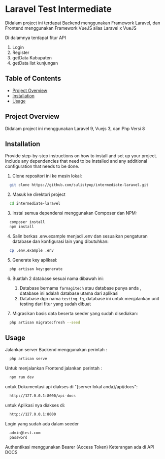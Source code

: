 # Laravel Test Intermediate

Didalam project ini terdapat Backend menggunakan Framework 
Laravel, dan Frontend menggunakan Framework VueJS alias Laravel x VueJS

Di dalamnya terdapat fitur API 
1. Login
2. Register
3. getData Kabupaten
4. getData list kunjungan

## Table of Contents

- [Project Overview](#project-overview)
- [Installation](#installation)
- [Usage](#usage)


## Project Overview

Didalam project ini menggunakan Laravel 9, Vuejs 3, dan Php Versi 8 

## Installation

Provide step-by-step instructions on how to install and set up your project. Include any dependencies that need to be installed and any additional configuration that needs to be done.

1. Clone repositori ini ke mesin lokal:
 ```bash
   git clone https://github.com/sulistyop/intermediate-laravel.git
```
2. Masuk ke direktori project
 ```bash
   cd intermediate-laravel
```
3. Instal semua dependensi menggunakan Composer dan NPM:
```bash
  composer install
  npm install
```
4. Salin berkas .env.example menjadi .env dan sesuaikan pengaturan database dan konfigurasi lain yang dibutuhkan:
    
```bash
  cp .env.example .env
```

5. Generate key aplikasi:
```bash
  php artisan key:generate
```
6. Buatlah 2 database sesuai nama dibawah ini:

    1. Database bernama `farmagitech` atau database punya anda , database ini adalah database utama dari aplikasi
    2. Database dgn nama `testing_fg`, database ini untuk menjalankan unit testing dari fitur yang sudah dibuat


7. Migrasikan basis data beserta seeder yang sudah disediakan:
```bash
  php artisan migrate:fresh --seed
```


## Usage

Jalankan server Backend menggunakan perintah :

```bash
  php artisan serve
```
Untuk menjalankan Frontend jalankan perintah :
```bash
  npm run dev
```

untuk Dokumentasi api diakses di "{server lokal anda}/api/docs":
```bash
  http://127.0.0.1:8000/api-docs
```

untuk Aplikasi nya diakses di:
```bash
  http://127.0.0.1:8000
```

Login yang sudah ada dalam seeder 
```bash
  admin@test.com
  password
```


Authentikasi menggunakan Bearer (Access Token) Keterangan ada di API DOCS
